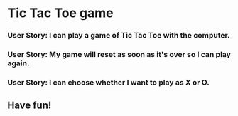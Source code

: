 # Tic Tac Toe game

### User Story: I can play a game of Tic Tac Toe with the computer.

### User Story: My game will reset as soon as it's over so I can play again.

### User Story: I can choose whether I want to play as X or O.

## Have fun!